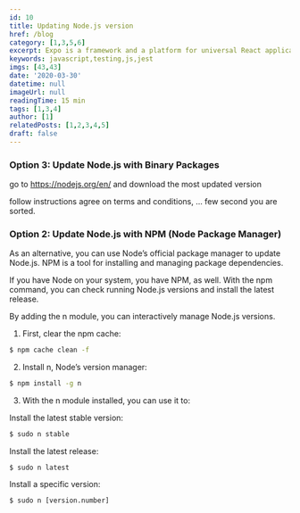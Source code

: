 ```yaml
---
id: 10
title: Updating Node.js version
href: /blog
category: [1,3,5,6]
excerpt: Expo is a framework and a platform for universal React applications.
keywords: javascript,testing,js,jest
imgs: [43,43]
date: '2020-03-30'
datetime: null
imageUrl: null
readingTime: 15 min
tags: [1,3,4]
author: [1]
relatedPosts: [1,2,3,4,5]
draft: false
---
```

### Option 3: Update Node.js with Binary Packages
go to https://nodejs.org/en/ and download the most updated version

follow instructions agree on terms and conditions, ... few second you are sorted.

### Option 2: Update Node.js with NPM (Node Package Manager)
As an alternative, you can use Node’s official package manager to update Node.js. NPM is a tool for installing and managing package dependencies.

If you have Node on your system, you have NPM, as well. With the npm command, you can check running Node.js versions and install the latest release.

By adding the n module, you can interactively manage Node.js versions.

1. First, clear the npm cache:
```bash
$ npm cache clean -f
```
2. Install n, Node’s version manager:

```bash
$ npm install -g n
```
3. With the n module installed, you can use it to:

  Install the latest stable version:

  ```bash
  $ sudo n stable
  ```

Install the latest release:

```
$ sudo n latest
```

Install a specific version:

```
$ sudo n [version.number]
```